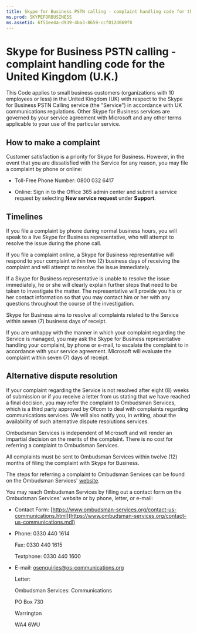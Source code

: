 ```yaml
---
title: Skype for Business PSTN calling - complaint handling code for the United Kingdom (U.K.)
ms.prod: SKYPEFORBUSINESS
ms.assetid: 6f51ee4a-d939-4ba3-8659-ccf012d069f8
---
```



# Skype for Business PSTN calling - complaint handling code for the United Kingdom (U.K.)

This Code applies to small business customers (organizations with 10 employees or less) in the United Kingdom (UK) with respect to the Skype for Business PSTN Calling service (the "Service") in accordance with UK communications regulations. Other Skype for Business services are governed by your service agreement with Microsoft and any other terms applicable to your use of the particular service.
  
    
    


## How to make a complaint

Customer satisfaction is a priority for Skype for Business. However, in the event that you are dissatisfied with the Service for any reason, you may file a complaint by phone or online:
  
    
    

- Toll-Free Phone Number: 0800 032 6417
    
  
- Online: Sign in to the Office 365 admin center and submit a service request by selecting **New service request** under **Support**. 
    
  

## Timelines

If you file a complaint by phone during normal business hours, you will speak to a live Skype for Business representative, who will attempt to resolve the issue during the phone call.
  
    
    
If you file a complaint online, a Skype for Business representative will respond to your complaint within two (2) business days of receiving the complaint and will attempt to resolve the issue immediately.
  
    
    
If a Skype for Business representative is unable to resolve the issue immediately, he or she will clearly explain further steps that need to be taken to investigate the matter. The representative will provide you his or her contact information so that you may contact him or her with any questions throughout the course of the investigation.
  
    
    
Skype for Business aims to resolve all complaints related to the Service within seven (7) business days of receipt. 
  
    
    
If you are unhappy with the manner in which your complaint regarding the Service is managed, you may ask the Skype for Business representative handling your complaint, by phone or e-mail, to escalate the complaint to in accordance with your service agreement. Microsoft will evaluate the complaint within seven (7) days of receipt.
  
    
    

## Alternative dispute resolution

If your complaint regarding the Service is not resolved after eight (8) weeks of submission or if you receive a letter from us stating that we have reached a final decision, you may refer the complaint to Ombudsman Services, which is a third party approved by Ofcom to deal with complaints regarding communications services. We will also notify you, in writing, about the availability of such alternative dispute resolutions services. 
  
    
    
Ombudsman Services is independent of Microsoft and will render an impartial decision on the merits of the complaint. There is no cost for referring a complaint to Ombudsman Services. 
  
    
    
All complaints must be sent to Ombudsman Services within twelve (12) months of filing the complaint with Skype for Business.
  
    
    
The steps for referring a complaint to Ombudsman Services can be found on the Ombudsman Services'  [website](http://go.microsoft.com/fwlink/?LinkID=820708&amp;clcid=0x809).
  
    
    
You may reach Ombudsman Services by filling out a contact form on the Ombudsman Services' website or by phone, letter, or e-mail:
  
    
    

- Contact Form:  [https://www.ombudsman-services.org/contact-us-communications.html](https://www.ombudsman-services.org/contact-us-communications.mdl)
    
  
- Phone: 0330 440 1614
    
    Fax: 0330 440 1615
    
    Textphone: 0330 440 1600
    
  
- E-mail:  [osenquiries@os-communications.org](mailto:osenquiries@os-communications.org)
    
    Letter:
    
    Ombudsman Services: Communications
    
    PO Box 730
    
    Warrington
    
    WA4 6WU
    
  

